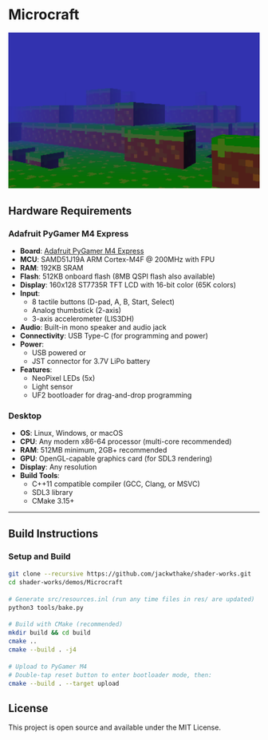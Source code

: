 # Microcraft

<img src="./screenshots/screenshot.png" alt="Demo project screen grab" />

## Hardware Requirements

### Adafruit PyGamer M4 Express
* **Board**: [Adafruit PyGamer M4 Express](https://www.adafruit.com/product/4242)
* **MCU**: SAMD51J19A ARM Cortex-M4F @ 200MHz with FPU
* **RAM**: 192KB SRAM
* **Flash**: 512KB onboard flash (8MB QSPI flash also available)
* **Display**: 160x128 ST7735R TFT LCD with 16-bit color (65K colors)
* **Input**:
  - 8 tactile buttons (D-pad, A, B, Start, Select)
  - Analog thumbstick (2-axis)
  - 3-axis accelerometer (LIS3DH)
* **Audio**: Built-in mono speaker and audio jack
* **Connectivity**: USB Type-C (for programming and power)
* **Power**:
  - USB powered or
  - JST connector for 3.7V LiPo battery
* **Features**:
  - NeoPixel LEDs (5x)
  - Light sensor
  - UF2 bootloader for drag-and-drop programming

### Desktop
* **OS**: Linux, Windows, or macOS
* **CPU**: Any modern x86-64 processor (multi-core recommended)
* **RAM**: 512MB minimum, 2GB+ recommended
* **GPU**: OpenGL-capable graphics card (for SDL3 rendering)
* **Display**: Any resolution
* **Build Tools**:
  - C++11 compatible compiler (GCC, Clang, or MSVC)
  - SDL3 library
  - CMake 3.15+

***

## Build Instructions

### Setup and Build

```bash
git clone --recursive https://github.com/jackwthake/shader-works.git
cd shader-works/demos/Microcraft

# Generate src/resources.inl (run any time files in res/ are updated)
python3 tools/bake.py

# Build with CMake (recommended)
mkdir build && cd build
cmake ..
cmake --build . -j4

# Upload to PyGamer M4
# Double-tap reset button to enter bootloader mode, then:
cmake --build . --target upload
```

## License

This project is open source and available under the MIT License.
